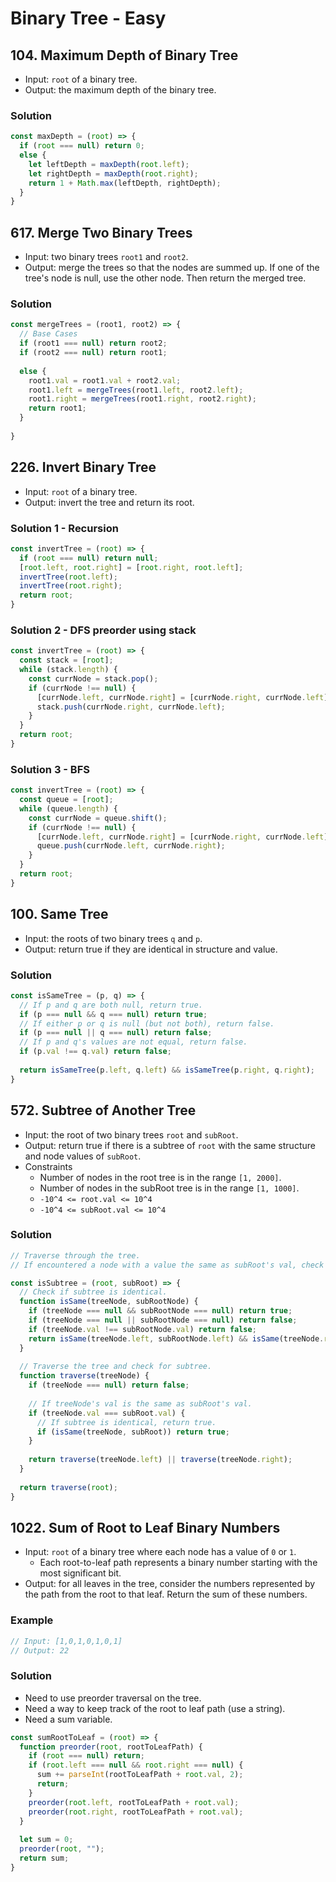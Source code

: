 # Binary Tree - Easy

## 104. Maximum Depth of Binary Tree
- Input: `root` of a binary tree.
- Output: the maximum depth of the binary tree.
### Solution
```js
const maxDepth = (root) => {
  if (root === null) return 0;
  else {
    let leftDepth = maxDepth(root.left);
    let rightDepth = maxDepth(root.right);
    return 1 + Math.max(leftDepth, rightDepth);
  }
}
```

## 617. Merge Two Binary Trees
- Input: two binary trees `root1` and `root2`.
- Output: merge the trees so that the nodes are summed up. If one of the tree's node is null, use the other node. Then return the merged tree.
### Solution
```js
const mergeTrees = (root1, root2) => {
  // Base Cases
  if (root1 === null) return root2;
  if (root2 === null) return root1;
  
  else {
    root1.val = root1.val + root2.val;
    root1.left = mergeTrees(root1.left, root2.left);
    root1.right = mergeTrees(root1.right, root2.right);
    return root1;
  }
  
}
```

## 226. Invert Binary Tree
- Input: `root` of a binary tree.
- Output: invert the tree and return its root.
### Solution 1 - Recursion
```js
const invertTree = (root) => {
  if (root === null) return null;
  [root.left, root.right] = [root.right, root.left];
  invertTree(root.left);
  invertTree(root.right);
  return root;
}
```
### Solution 2 - DFS preorder using stack
```js
const invertTree = (root) => {
  const stack = [root];
  while (stack.length) {
    const currNode = stack.pop();
    if (currNode !== null) {
      [currNode.left, currNode.right] = [currNode.right, currNode.left];
      stack.push(currNode.right, currNode.left);
    }
  }
  return root;
}
```
### Solution 3 - BFS
```js
const invertTree = (root) => {
  const queue = [root];
  while (queue.length) {
    const currNode = queue.shift();
    if (currNode !== null) {
      [currNode.left, currNode.right] = [currNode.right, currNode.left];
      queue.push(currNode.left, currNode.right);
    }
  }
  return root;
}
```

## 100. Same Tree
- Input: the roots of two binary trees `q` and `p`.
- Output: return true if they are identical in structure and value.
### Solution
```js
const isSameTree = (p, q) => {
  // If p and q are both null, return true.
  if (p === null && q === null) return true;
  // If either p or q is null (but not both), return false.
  if (p === null || q === null) return false;
  // If p and q's values are not equal, return false.
  if (p.val !== q.val) return false;
  
  return isSameTree(p.left, q.left) && isSameTree(p.right, q.right);
}
```

## 572. Subtree of Another Tree
- Input: the root of two binary trees `root` and `subRoot`.
- Output: return true if there is a subtree of `root` with the same structure and node values of `subRoot`.
- Constraints
  - Number of nodes in the root tree is in the range `[1, 2000]`.
  - Number of nodes in the subRoot tree is in the range `[1, 1000]`.
  - `-10^4 <= root.val <= 10^4`
  - `-10^4 <= subRoot.val <= 10^4`
### Solution
```js
// Traverse through the tree.
// If encountered a node with a value the same as subRoot's val, check for the whole subtree.

const isSubtree = (root, subRoot) => {
  // Check if subtree is identical.
  function isSame(treeNode, subRootNode) {
    if (treeNode === null && subRootNode === null) return true;
    if (treeNode === null || subRootNode === null) return false;
    if (treeNode.val !== subRootNode.val) return false;
    return isSame(treeNode.left, subRootNode.left) && isSame(treeNode.right, subRootNode.right);
  }
  
  // Traverse the tree and check for subtree.
  function traverse(treeNode) {
    if (treeNode === null) return false;
    
    // If treeNode's val is the same as subRoot's val.
    if (treeNode.val === subRoot.val) {
      // If subtree is identical, return true.
      if (isSame(treeNode, subRoot)) return true;
    }
    
    return traverse(treeNode.left) || traverse(treeNode.right);
  }
  
  return traverse(root);
}
```

## 1022. Sum of Root to Leaf Binary Numbers
- Input: `root` of a binary tree where each node has a value of `0` or `1`.
  - Each root-to-leaf path represents a binary number starting with the most significant bit.
- Output: for all leaves in the tree, consider the numbers represented by the path from the root to that leaf. Return the sum of these numbers.
### Example
```js
// Input: [1,0,1,0,1,0,1]
// Output: 22
```
### Solution
- Need to use preorder traversal on the tree.
- Need a way to keep track of the root to leaf path (use a string).
- Need a sum variable.
```js
const sumRootToLeaf = (root) => {
  function preorder(root, rootToLeafPath) {
    if (root === null) return;
    if (root.left === null && root.right === null) {
      sum += parseInt(rootToLeafPath + root.val, 2);
      return;
    }
    preorder(root.left, rootToLeafPath + root.val);
    preorder(root.right, rootToLeafPath + root.val);
  }
  
  let sum = 0;
  preorder(root, "");
  return sum;
}
```
